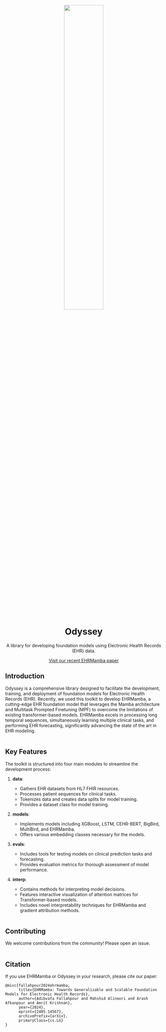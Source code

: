 <p align="center">
    <img src="https://github.com/VectorInstitute/odyssey/assets/90617686/34ecf262-e455-4866-a870-300433d09bfe" width="50%">
</p>
<h1 style="text-align: center;">Odyssey</h1>
<p style="text-align: center;">A library for developing foundation models using Electronic Health Records (EHR) data.</p>

<p align="center">
    <a href="https://vectorinstitute.github.io/EHRMamba/">Visit our recent EHRMamba paper</a>
</p>

## Introduction

Odyssey is a comprehensive library designed to facilitate the development, training, and deployment of foundation models for Electronic Health Records (EHR). Recently, we used this toolkit to develop EHRMamba, a cutting-edge EHR foundation model that leverages the Mamba architecture and Multitask Prompted Finetuning (MPF) to overcome the limitations of existing transformer-based models. EHRMamba excels in processing long temporal sequences, simultaneously learning multiple clinical tasks, and performing EHR forecasting, significantly advancing the state of the art in EHR modeling.
<br><br>

## Key Features

The toolkit is structured into four main modules to streamline the development process:

1. **data**:
   - Gathers EHR datasets from HL7 FHIR resources.
   - Processes patient sequences for clinical tasks.
   - Tokenizes data and creates data splits for model training.
   - Provides a dataset class for model training.

2. **models**:
   - Implements models including XGBoost, LSTM, CEHR-BERT, BigBird, MultiBird, and EHRMamba.
   - Offers various embedding classes necessary for the models.

3. **evals**:
   - Includes tools for testing models on clinical prediction tasks and forecasting.
   - Provides evaluation metrics for thorough assessment of model performance.

4. **interp**:
   - Contains methods for interpreting model decisions.
   - Features interactive visualization of attention matrices for Transformer-based models.
   - Includes novel interpretability techniques for EHRMamba and gradient attribution methods.
<br><br>

## Contributing

We welcome contributions from the community! Please open an issue. <br><br>

## Citation

If you use EHRMamba or Odyssey in your research, please cite our paper:
```
@misc{fallahpour2024ehrmamba,
      title={EHRMamba: Towards Generalizable and Scalable Foundation Models for Electronic Health Records},
      author={Adibvafa Fallahpour and Mahshid Alinoori and Arash Afkanpour and Amrit Krishnan},
      year={2024},
      eprint={2405.14567},
      archivePrefix={arXiv},
      primaryClass={cs.LG}
}
```
